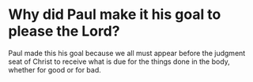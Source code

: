 # Why did Paul make it his goal to please the Lord?

Paul made this his goal because we all must appear before the judgment seat of Christ to receive what is due for the things done in the body, whether for good or for bad.
